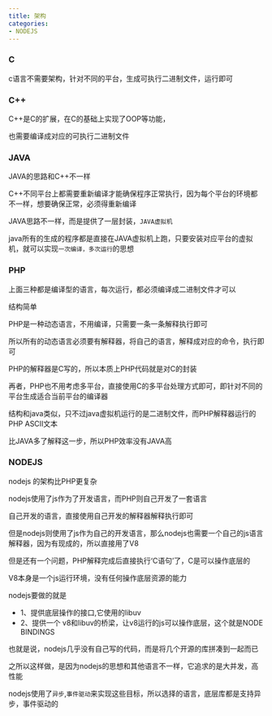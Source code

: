 ```yaml
---
title: 架构
categories: 
- NODEJS
---
```




### C

c语言不需要架构，针对不同的平台，生成可执行二进制文件，运行即可


### C++

C++是C的扩展，在C的基础上实现了OOP等功能，

也需要编译成对应的可执行二进制文件


### JAVA

JAVA的思路和C++不一样

C++不同平台上都需要重新编译才能确保程序正常执行，因为每个平台的环境都不一样，想要确保正常，必须得重新编译

JAVA思路不一样，而是提供了一层封装，`JAVA虚拟机`

java所有的生成的程序都是直接在JAVA虚拟机上跑，只要安装对应平台的虚拟机，就可以实现`一次编译，多次运行`的思想

### PHP

上面三种都是编译型的语言，每次运行，都必须编译成二进制文件才可以

结构简单

PHP是一种动态语言，不用编译，只需要一条一条解释执行即可

所以所有的动态语言必须要有解释器，将自己的语言，解释成对应的命令，执行即可

PHP的解释器是C写的，所以本质上PHP代码就是对C的封装

再者，PHP也不用考虑多平台，直接使用C的多平台处理方式即可，即针对不同的平台生成适合当前平台的编译器

结构和java类似，只不过java虚拟机运行的是二进制文件，而PHP解释器运行的PHP ASCII文本

比JAVA多了解释这一步，所以PHP效率没有JAVA高


### NODEJS


nodejs 的架构比PHP更复杂

nodejs使用了js作为了开发语言，而PHP则自己开发了一套语言

自己开发的语言，直接使用自己开发的解释器解释执行即可

但是nodejs则使用了js作为自己的开发语言，那么nodejs也需要一个自己的js语言解释器，因为有现成的，所以直接用了V8

但是还有一个问题，PHP解释完成后直接执行‘C语句’了，C是可以操作底层的

V8本身是一个js运行环境，没有任何操作底层资源的能力

nodejs要做的就是

- 1、提供底层操作的接口,它使用的libuv
- 2、提供一个 v8和libuv的桥梁，让v8运行的js可以操作底层，这个就是NODE BINDINGS

也就是说，nodejs几乎没有自己写的代码，而是将几个开源的库拼凑到一起而已

之所以这样做，是因为nodejs的思想和其他语言不一样，它追求的是大并发，高性能

nodejs使用了`异步`,`事件驱动`来实现这些目标，所以选择的语言，底层库都是支持异步，事件驱动的




